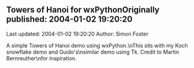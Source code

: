 ## Towers of Hanoi for wxPythonOriginally published: 2004-01-02 19:20:20 
Last updated: 2004-01-02 19:20:20 
Author: Simon Foster 
 
A simple Towers of Hanoi demo using wxPython.\nThis sits with my Koch snowflake demo and Guido's\nsimilar demo using Tk.  Credit to Martin Bernreuther\nfor inspiration.